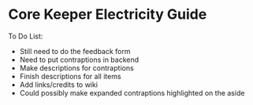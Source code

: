 # Core Keeper Electricity Guide

To Do List:
 - Still need to do the feedback form
 - Need to put contraptions in backend
 - Make descriptions for contraptions
 - Finish descriptions for all items
 - Add links/credits to wiki
 - Could possibly make expanded contraptions highlighted on the aside